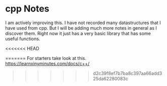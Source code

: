 # cpp Notes

I am actively improving this.  I have not recorded many datastructures that I have used from cpp. 
But I will be adding much more notes in general as I discover them.  Right now it just has a very basic library that has some useful functions. 

<<<<<<< HEAD

=======
For starters take look at this. 
https://learnxinyminutes.com/docs/c++/
>>>>>>> d2c39f8ef7b7ba8c397aa66add325da62280083c
